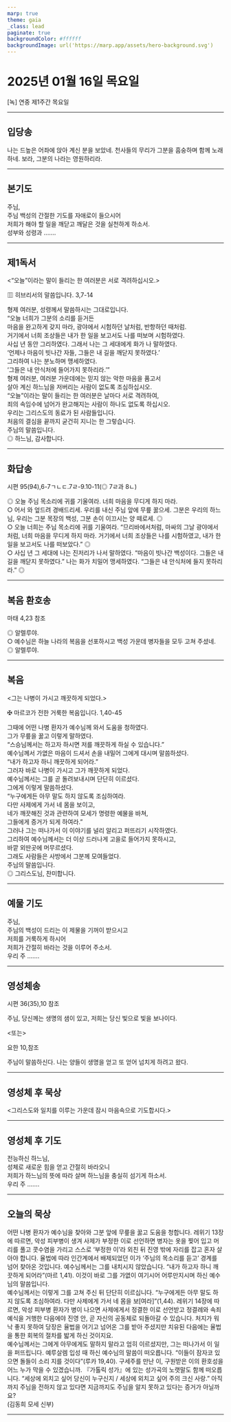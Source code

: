 ```yaml
---
marp: true
theme: gaia
_class: lead
paginate: true
backgroundColor: #ffffff
backgroundImage: url('https://marp.app/assets/hero-background.svg')
---
```


# 2025년 01월 16일 목요일

[녹] 연중 제1주간 목요일  




---

## 입당송

나는 드높은 어좌에 앉아 계신 분을 보았네. 천사들의 무리가 그분을 흠숭하며 함께 노래하네. 보라, 그분의 나라는 영원하리라.  
  


---

## 본기도

주님,  
주님 백성의 간절한 기도를 자애로이 들으시어  
저희가 해야 할 일을 깨닫고 깨달은 것을 실천하게 하소서.  
성부와 성령과 …….  
  


---

## 제1독서

<“오늘”이라는 말이 들리는 한 여러분은 서로 격려하십시오.>

▥ 히브리서의 말씀입니다. 3,7-14

형제 여러분, 성령께서 말씀하시는 그대로입니다.  
“오늘 너희가 그분의 소리를 듣거든  
마음을 완고하게 갖지 마라, 광야에서 시험하던 날처럼, 반항하던 때처럼.  
거기에서 너희 조상들은 내가 한 일을 보고서도 나를 떠보며 시험하였다.  
사십 년 동안 그리하였다. 그래서 나는 그 세대에게 화가 나 말하였다.  
‘언제나 마음이 빗나간 자들, 그들은 내 길을 깨닫지 못하였다.’  
그리하여 나는 분노하며 맹세하였다.  
‘그들은 내 안식처에 들어가지 못하리라.’”  
형제 여러분, 여러분 가운데에는 믿지 않는 악한 마음을 품고서  
살아 계신 하느님을 저버리는 사람이 없도록 조심하십시오.  
“오늘”이라는 말이 들리는 한 여러분은 날마다 서로 격려하여,  
죄의 속임수에 넘어가 완고해지는 사람이 하나도 없도록 하십시오.  
우리는 그리스도의 동료가 된 사람들입니다.  
처음의 결심을 끝까지 굳건히 지니는 한 그렇습니다.  
주님의 말씀입니다.  
◎ 하느님, 감사합니다.  
  


---

## 화답송

시편 95(94),6-7ㄱㄴㄷ.7ㄹ-9.10-11(◎ 7ㄹ과 8ㄴ)

◎ 오늘 주님 목소리에 귀를 기울여라. 너희 마음을 무디게 하지 마라.  
○ 어서 와 엎드려 경배드리세. 우리를 내신 주님 앞에 무릎 꿇으세. 그분은 우리의 하느님, 우리는 그분 목장의 백성, 그분 손이 이끄시는 양 떼로세. ◎  
○ 오늘 너희는 주님 목소리에 귀를 기울여라. “므리바에서처럼, 마싸의 그날 광야에서처럼, 너희 마음을 무디게 하지 마라. 거기에서 너희 조상들은 나를 시험하였고, 내가 한 일을 보고서도 나를 떠보았다.” ◎  
○ 사십 년 그 세대에 나는 진저리가 나서 말하였다. “마음이 빗나간 백성이다. 그들은 내 길을 깨닫지 못하였다.” 나는 화가 치밀어 맹세하였다. “그들은 내 안식처에 들지 못하리라.” ◎  
  


---

## 복음 환호송

마태 4,23 참조

◎ 알렐루야.  
○ 예수님은 하늘 나라의 복음을 선포하시고 백성 가운데 병자들을 모두 고쳐 주셨네.  
◎ 알렐루야.  
  


---

## 복음

<그는 나병이 가시고 깨끗하게 되었다.>

✠ 마르코가 전한 거룩한 복음입니다. 1,40-45

그때에 어떤 나병 환자가 예수님께 와서 도움을 청하였다.  
그가 무릎을 꿇고 이렇게 말하였다.  
“스승님께서는 하고자 하시면 저를 깨끗하게 하실 수 있습니다.”  
예수님께서 가엾은 마음이 드셔서 손을 내밀어 그에게 대시며 말씀하셨다.  
“내가 하고자 하니 깨끗하게 되어라.”  
그러자 바로 나병이 가시고 그가 깨끗하게 되었다.  
예수님께서는 그를 곧 돌려보내시며 단단히 이르셨다.  
그에게 이렇게 말씀하셨다.  
“누구에게든 아무 말도 하지 않도록 조심하여라.  
다만 사제에게 가서 네 몸을 보이고,  
네가 깨끗해진 것과 관련하여 모세가 명령한 예물을 바쳐,  
그들에게 증거가 되게 하여라.”  
그러나 그는 떠나가서 이 이야기를 널리 알리고 퍼뜨리기 시작하였다.  
그리하여 예수님께서는 더 이상 드러나게 고을로 들어가지 못하시고,  
바깥 외딴곳에 머무르셨다.  
그래도 사람들은 사방에서 그분께 모여들었다.  
주님의 말씀입니다.  
◎ 그리스도님, 찬미합니다.  
  


---

## 예물 기도

주님,  
주님의 백성이 드리는 이 제물을 기꺼이 받으시고  
저희를 거룩하게 하시어  
저희가 간절히 바라는 것을 이루어 주소서.  
우리 주 …….  
  


---

## 영성체송

시편 36(35),10 참조

주님, 당신께는 생명의 샘이 있고, 저희는 당신 빛으로 빛을 보나이다.  
  
<또는>  
  
요한 10,참조  
  
주님이 말씀하신다. 나는 양들이 생명을 얻고 또 얻어 넘치게 하려고 왔다.  


---

## 영성체 후 묵상

<그리스도와 일치를 이루는 가운데 잠시 마음속으로 기도합시다.>  


---

## 영성체 후 기도

전능하신 하느님,  
성체로 새로운 힘을 얻고 간절히 바라오니  
저희가 하느님의 뜻에 따라 살며 하느님을 충실히 섬기게 하소서.  
우리 주 …….  
  


---

## 오늘의 묵상

어떤 나병 환자가 예수님을 찾아와 그분 앞에 무릎을 꿇고 도움을 청합니다. 레위기 13장에 따르면, 악성 피부병이 생겨 사제가 부정한 이로 선언하면 병자는 옷을 찢어 입고 머리를 풀고 콧수염을 가리고 스스로 ‘부정한 이’라 외친 뒤 진영 밖에 자리를 잡고 혼자 살아야 합니다. 율법에 따라 인간계에서 배제되었던 이가 ‘주님의 목소리를 듣고’ 경계를 넘어 찾아온 것입니다. 예수님께서는 그를 내치시지 않았습니다. “내가 하고자 하니 깨끗하게 되어라”(마르 1,41). 이것이 바로 그를 가엾이 여기시어 어루만지시며 하신 예수님의 말씀입니다.  
예수님께서는 이렇게 그를 고쳐 주신 뒤 단단히 이르십니다. “누구에게든 아무 말도 하지 않도록 조심하여라. 다만 사제에게 가서 네 몸을 보[여라]”(1,44). 레위기 14장에 따르면, 악성 피부병 환자가 병이 나으면 사제에게서 정결한 이로 선언받고 정결례와 속죄 예식을 거행한 다음에야 진영 안, 곧 자신의 공동체로 되돌아갈 수 있습니다. 처지가 워낙 좋지 못하여 당장은 율법을 어기고 넘어온 그를 받아 주셨지만 치유된 다음에는 율법을 통한 회복의 절차를 밟게 하신 것이지요.  
예수님께서는 그에게 아무에게도 말하지 말라고 엄히 이르셨지만, 그는 떠나가서 이 일을 퍼뜨립니다. 예루살렘 입성 때 하신 예수님의 말씀이 떠오릅니다. “이들이 잠자코 있으면 돌들이 소리 지를 것이다”(루카 19,40). 구세주를 만난 이, 구원받은 이의 환호성을 어느 누가 막을 수 있겠습니까. 『가톨릭 성가』에 있는 성가곡의 노랫말도 함께 떠오릅니다. “세상에 외치고 싶어 당신이 누구신지 / 세상에 외치고 싶어 주의 크신 사랑.” 아직까지 주님을 전하지 않고 있다면 지금까지도 주님을 알지 못하고 있다는 증거가 아닐까요?  
(김동희 모세 신부)  


---